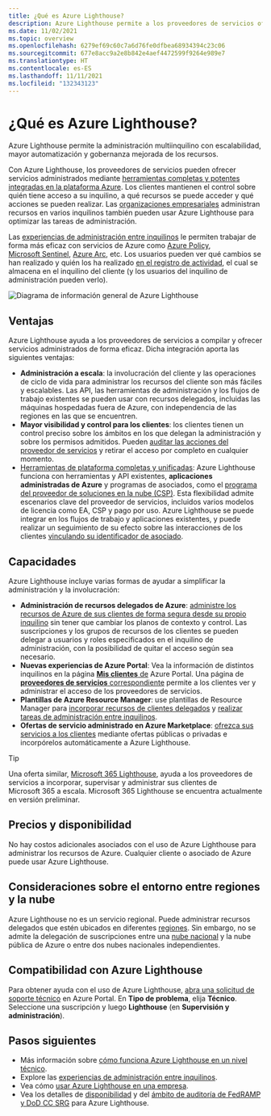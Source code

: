 ```yaml
---
title: ¿Qué es Azure Lighthouse?
description: Azure Lighthouse permite a los proveedores de servicios ofrecer servicios administrados para sus clientes con mayor automatización y eficacia a escala.
ms.date: 11/02/2021
ms.topic: overview
ms.openlocfilehash: 6279ef69c60c7a6d76fe0dfbea68934394c23c06
ms.sourcegitcommit: 677e8acc9a2e8b842e4aef4472599f9264e989e7
ms.translationtype: HT
ms.contentlocale: es-ES
ms.lasthandoff: 11/11/2021
ms.locfileid: "132343123"
---
```

# <a name="what-is-azure-lighthouse"></a>¿Qué es Azure Lighthouse?

Azure Lighthouse permite la administración multiinquilino con escalabilidad, mayor automatización y gobernanza mejorada de los recursos.

Con Azure Lighthouse, los proveedores de servicios pueden ofrecer servicios administrados mediante [herramientas completas y potentes integradas en la plataforma Azure](concepts/architecture.md). Los clientes mantienen el control sobre quién tiene acceso a su inquilino, a qué recursos se puede acceder y qué acciones se pueden realizar. Las [organizaciones empresariales](concepts/enterprise.md) administran recursos en varios inquilinos también pueden usar Azure Lighthouse para optimizar las tareas de administración.

Las [experiencias de administración entre inquilinos](concepts/cross-tenant-management-experience.md) le permiten trabajar de forma más eficaz con servicios de Azure como [Azure Policy](how-to/policy-at-scale.md), [Microsoft Sentinel](how-to/manage-sentinel-workspaces.md), [Azure Arc](how-to/manage-hybrid-infrastructure-arc.md), etc. Los usuarios pueden ver qué cambios se han realizado y quién los ha realizado [en el registro de actividad](how-to/view-service-provider-activity.md), el cual se almacena en el inquilino del cliente (y los usuarios del inquilino de administración pueden verlo).

![Diagrama de información general de Azure Lighthouse](media/azure-lighthouse-overview.jpg)

## <a name="benefits"></a>Ventajas

Azure Lighthouse ayuda a los proveedores de servicios a compilar y ofrecer servicios administrados de forma eficaz. Dicha integración aporta las siguientes ventajas:

- **Administración a escala**: la involucración del cliente y las operaciones de ciclo de vida para administrar los recursos del cliente son más fáciles y escalables. Las API, las herramientas de administración y los flujos de trabajo existentes se pueden usar con recursos delegados, incluidas las máquinas hospedadas fuera de Azure, con independencia de las regiones en las que se encuentren.
- **Mayor visibilidad y control para los clientes**: los clientes tienen un control preciso sobre los ámbitos en los que delegan la administración y sobre los permisos admitidos. Pueden [auditar las acciones del proveedor de servicios](how-to/view-service-provider-activity.md) y retirar el acceso por completo en cualquier momento.
- [Herramientas de plataforma completas y unificadas](concepts/cloud-solution-provider.md): Azure Lighthouse funciona con herramientas y API existentes, **aplicaciones administradas de Azure** y programas de asociados, como el [programa del proveedor de soluciones en la nube (CSP)](concepts/managed-applications.md). Esta flexibilidad admite escenarios clave del proveedor de servicios, incluidos varios modelos de licencia como EA, CSP y pago por uso. Azure Lighthouse se puede integrar en los flujos de trabajo y aplicaciones existentes, y puede realizar un seguimiento de su efecto sobre las interacciones de los clientes [vinculando su identificador de asociado](how-to/partner-earned-credit.md).

## <a name="capabilities"></a>Capacidades

Azure Lighthouse incluye varias formas de ayudar a simplificar la administración y la involucración:

- **Administración de recursos delegados de Azure**: [administre los recursos de Azure de sus clientes de forma segura desde su propio inquilino](concepts/architecture.md) sin tener que cambiar los planos de contexto y control. Las suscripciones y los grupos de recursos de los clientes se pueden delegar a usuarios y roles especificados en el inquilino de administración, con la posibilidad de quitar el acceso según sea necesario.
- **Nuevas experiencias de Azure Portal**: Vea la información de distintos inquilinos en la página [**Mis clientes** de](how-to/view-manage-customers.md) Azure Portal. Una página de [**proveedores de servicios** correspondiente](how-to/view-manage-service-providers.md) permite a los clientes ver y administrar el acceso de los proveedores de servicios.
- **Plantillas de Azure Resource Manager**: use plantillas de Resource Manager para [incorporar recursos de clientes delegados](how-to/onboard-customer.md) y [realizar tareas de administración entre inquilinos](samples/index.md).
- **Ofertas de servicio administrado en Azure Marketplace**: [ofrezca sus servicios a los clientes](concepts/managed-services-offers.md) mediante ofertas públicas o privadas e incorpórelos automáticamente a Azure Lighthouse.

> [!TIP]
> Una oferta similar, [Microsoft 365 Lighthouse](/microsoft-365/lighthouse/m365-lighthouse-overview), ayuda a los proveedores de servicios a incorporar, supervisar y administrar sus clientes de Microsoft 365 a escala. Microsoft 365 Lighthouse se encuentra actualmente en versión preliminar.

## <a name="pricing-and-availability"></a>Precios y disponibilidad

No hay costos adicionales asociados con el uso de Azure Lighthouse para administrar los recursos de Azure. Cualquier cliente o asociado de Azure puede usar Azure Lighthouse.

## <a name="cross-region-and-cloud-considerations"></a>Consideraciones sobre el entorno entre regiones y la nube

Azure Lighthouse no es un servicio regional. Puede administrar recursos delegados que estén ubicados en diferentes [regiones](../availability-zones/az-overview.md#regions). Sin embargo, no se admite la delegación de suscripciones entre una [nube nacional](../active-directory/develop/authentication-national-cloud.md) y la nube pública de Azure o entre dos nubes nacionales independientes.

## <a name="support-for-azure-lighthouse"></a>Compatibilidad con Azure Lighthouse

Para obtener ayuda con el uso de Azure Lighthouse, [abra una solicitud de soporte técnico](..//azure-portal/supportability/how-to-create-azure-support-request.md) en Azure Portal. En **Tipo de problema**, elija **Técnico**. Seleccione una suscripción y luego **Lighthouse** (en **Supervisión y administración**).

## <a name="next-steps"></a>Pasos siguientes

- Más información sobre [cómo funciona Azure Lighthouse en un nivel técnico](concepts/architecture.md).
- Explore las [experiencias de administración entre inquilinos](concepts/cross-tenant-management-experience.md).
- Vea cómo [usar Azure Lighthouse en una empresa](concepts/enterprise.md).
- Vea los detalles de [disponibilidad](https://azure.microsoft.com/global-infrastructure/services/?products=azure-lighthouse&regions=all) y del [ámbito de auditoría de FedRAMP y DoD CC SRG](../azure-government/compliance/azure-services-in-fedramp-auditscope.md) para Azure Lighthouse.

